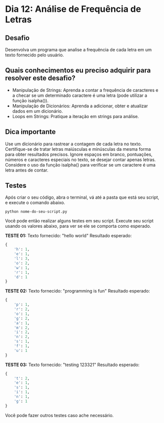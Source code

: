 # Dia 12: Análise de Frequência de Letras

## Desafio
Desenvolva um programa que analise a frequência de cada letra em um texto fornecido pelo usuário.

## Quais conhecimentos eu preciso adquirir para resolver este desafio?
- Manipulação de Strings: Aprenda a contar a frequência de caracteres e a checar se um determinado caractere é uma letra (pode utilizar a função isalpha()).
- Manipulação de Dicionários: Aprenda a adicionar, obter e atualizar dados em um dicionário.
- Loops em Strings: Pratique a iteração em strings para análise.

## Dica importante
Use um dicionário para rastrear a contagem de cada letra no texto.
Certifique-se de tratar letras maiúsculas e minúsculas da mesma forma para obter resultados precisos.
Ignore espaços em branco, pontuações, números e caracteres especiais no texto, se desejar contar apenas letras. Considere o uso da função isalpha() para verificar se um caractere é uma letra antes de contar.

## Testes
Após criar o seu código, abra o terminal, vá até a pasta que está seu script, e execute o comando abaixo.

```
python nome-do-seu-script.py
```

Você pode então realizar alguns testes em seu script. Execute seu script usando os valores abaixo, para ver se ele se comporta como esperado.

**TESTE 01:**
Texto fornecido: "hello world"
Resultado esperado: 
```python
{
    'h': 1,
    'e': 1,
    'l': 3,
    'o': 2,
    'w': 1,
    'r': 1,
    'd': 1
}
```

**TESTE 02:**
Texto fornecido: "programming is fun"
Resultado esperado:
```python
{
    'p': 1,
    'r': 2,
    'o': 1,
    'g': 2,
    'a': 1,
    'm': 2,
    'i': 2,
    'n': 2,
    's': 1,
    'f': 1,
    'u': 1
}
```

**TESTE 03:**
Texto fornecido: "testing 123321"
Resultado esperado:
```python
{
    't': 2,
    'e': 1,
    's': 1,
    'i': 1,
    'n': 1,
    'g': 1
}
```

Você pode fazer outros testes caso ache necessário.